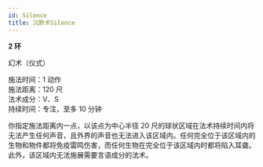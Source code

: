```yaml
---
id: Silence
title: 沉默术Silence
---
```


**2 环**

幻术（仪式）

施法时间：1 动作  
施法距离：120 尺  
法术成分：V、S  
持续时间：专注，至多 10 分钟

你指定施法距离内一点，以该点为中心半径 20 尺的球状区域在法术持续时间内将无法产生任何声音，且外界的声音也无法进入该区域内。任何完全位于该区域内的生物和物件都将免疫雷鸣伤害，而任何生物在完全位于该区域内时都将陷入耳聋。此外，该区域内无法施展需要言语成分的法术。
